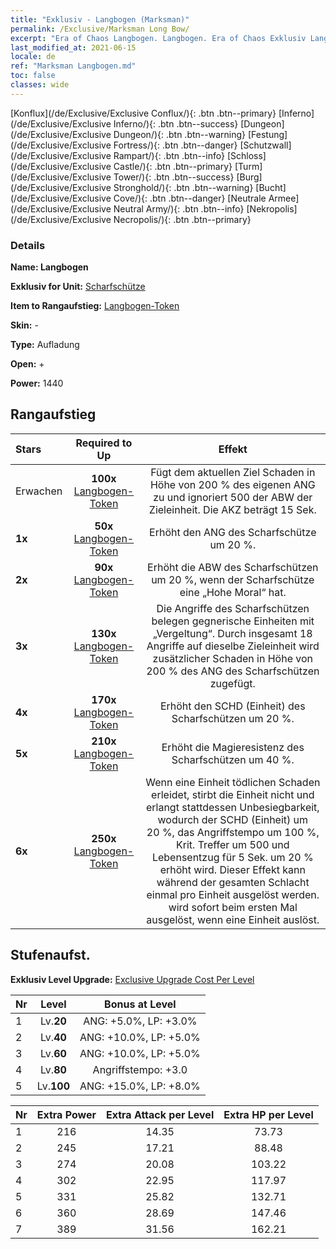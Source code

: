 ```yaml
---
title: "Exklusiv - Langbogen (Marksman)"
permalink: /Exclusive/Marksman Long Bow/
excerpt: "Era of Chaos Langbogen. Langbogen. Era of Chaos Exklusiv Langbogen. Scharfschütze Exklusiv."
last_modified_at: 2021-06-15
locale: de
ref: "Marksman Langbogen.md"
toc: false
classes: wide
---
```

 [Konflux](/de/Exclusive/Exclusive Conflux/){: .btn .btn--primary} [Inferno](/de/Exclusive/Exclusive Inferno/){: .btn .btn--success} [Dungeon](/de/Exclusive/Exclusive Dungeon/){: .btn .btn--warning} [Festung](/de/Exclusive/Exclusive Fortress/){: .btn .btn--danger} [Schutzwall](/de/Exclusive/Exclusive Rampart/){: .btn .btn--info} [Schloss](/de/Exclusive/Exclusive Castle/){: .btn .btn--primary} [Turm](/de/Exclusive/Exclusive Tower/){: .btn .btn--success} [Burg](/de/Exclusive/Exclusive Stronghold/){: .btn .btn--warning} [Bucht](/de/Exclusive/Exclusive Cove/){: .btn .btn--danger} [Neutrale Armee](/de/Exclusive/Exclusive Neutral Army/){: .btn .btn--info} [Nekropolis](/de/Exclusive/Exclusive Necropolis/){: .btn .btn--primary} 

### Details
 **Name: Langbogen** 

 **Exklusiv for Unit:** [Scharfschütze](/de/units/Marksman/) 

 **Item to Rangaufstieg:** [Langbogen-Token](/ItemsDE/con_914/)

 **Skin:** -

 **Type:** Aufladung

 **Open:** +

 **Power:** 1440

## Rangaufstieg

  |     Stars    |  Required to Up | Effekt |
  |:-------------|:---------------:|:---------------:|
  |  Erwachen  | **100x** [Langbogen-Token](/ItemsDE/con_914/) | <Panzerbrechender Pfeil> Fügt dem aktuellen Ziel Schaden in Höhe von 200 % des eigenen ANG zu und ignoriert 500 der ABW der Zieleinheit. Die AKZ beträgt 15 Sek. |
  | **1x** <i class="fas fa-star"/> | **50x** [Langbogen-Token](/ItemsDE/con_914/) | Erhöht den ANG des Scharfschütze um 20 %. |
  | **2x** <i class="fas fa-star"/> | **90x** [Langbogen-Token](/ItemsDE/con_914/) | Erhöht die ABW des Scharfschützen um 20 %, wenn der Scharfschütze eine „Hohe Moral“ hat. |
  | **3x** <i class="fas fa-star"/> | **130x** [Langbogen-Token](/ItemsDE/con_914/) | Die Angriffe des Scharfschützen belegen gegnerische Einheiten mit „Vergeltung“. Durch insgesamt 18 Angriffe auf dieselbe Zieleinheit wird zusätzlicher Schaden in Höhe von 200 % des ANG des Scharfschützen zugefügt. |
  | **4x** <i class="fas fa-star"/> | **170x** [Langbogen-Token](/ItemsDE/con_914/) | Erhöht den SCHD (Einheit) des Scharfschützen um 20 %. |
  | **5x** <i class="fas fa-star"/> | **210x** [Langbogen-Token](/ItemsDE/con_914/) | Erhöht die Magieresistenz des Scharfschützen um 40 %. |
  | **6x** <i class="fas fa-star"/> | **250x** [Langbogen-Token](/ItemsDE/con_914/) | <Todesschwur> Wenn eine Einheit tödlichen Schaden erleidet, stirbt die Einheit nicht und erlangt stattdessen Unbesiegbarkeit, wodurch der SCHD (Einheit) um 20 %, das Angriffstempo um 100 %, Krit. Treffer um 500 und Lebensentzug für 5 Sek. um 20 % erhöht wird. Dieser Effekt kann während der gesamten Schlacht einmal pro Einheit ausgelöst werden. <Panzerbrechender Pfeil> wird sofort beim ersten Mal ausgelöst, wenn eine Einheit <Todesschwur> auslöst. |


## Stufenaufst.
 **Exklusiv Level Upgrade:** [Exclusive Upgrade Cost Per Level](/Exclusive/ExclusiveUpgradeCostPerLevel/)

  |  Nr  |   Level  | Bonus at Level |
  |:-----|:--------:|:--------------:|
  | 1 | Lv.**20** | ANG: +5.0%, LP: +3.0% |
  | 2 | Lv.**40** | ANG: +10.0%, LP: +5.0% |
  | 3 | Lv.**60** | ANG: +10.0%, LP: +5.0% |
  | 4 | Lv.**80** | Angriffstempo: +3.0 |
  | 5 | Lv.**100** | ANG: +15.0%, LP: +8.0% |


  |  Nr  |  Extra Power | Extra Attack per Level | Extra HP per Level |
  |:-----|:--------:|:--------:|:--------:|
  | 1 | 216 | 14.35 | 73.73 |
  | 2 | 245 | 17.21 | 88.48 |
  | 3 | 274 | 20.08 | 103.22 |
  | 4 | 302 | 22.95 | 117.97 |
  | 5 | 331 | 25.82 | 132.71 |
  | 6 | 360 | 28.69 | 147.46 |
  | 7 | 389 | 31.56 | 162.21 |


